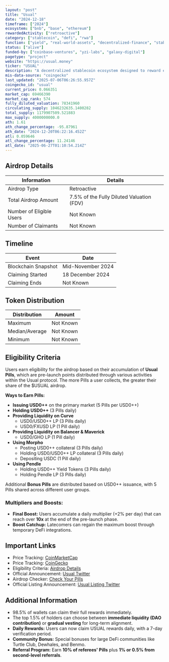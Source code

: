 ```yaml
---
layout: "post"
title: "Usual"
date: "2024-12-18"
timeframe: ["2024"]
ecosystem: ["bnb", "base", "ethereum"]
rewardedActivity: ["retroactive"]
category: ["stablecoin", "defi", "rwa"]
function: ["yield", "real-world-assets", "decentralized-finance", "stablecoin-protocol"]
status: ["alive"]
funded-by: ["coinbase-ventures", "yzi-labs", "galaxy-digital"]
pagetype: "project"
website: "https://usual.money"
ticker: "USUAL"
description: "A decentralized stablecoin ecosystem designed to reward early adopters and liquidity providers through an innovative incentive structure."
mis-data-source: "coingecko"
last_updated: "2025-07-06T06:26:55.957Z"
coingecko_id: "usual"
current_price: 0.066351
market_cap: 69466390
market_cap_rank: 574
fully_diluted_valuation: 78341960
circulating_supply: 1046232635.1400282
total_supply: 1179907509.521883
max_supply: 4000000000.0
ath: 1.61
ath_change_percentage: -95.87961
ath_date: "2024-12-20T06:22:16.452Z"
atl: 0.059646
atl_change_percentage: 11.24146
atl_date: "2025-06-27T01:10:54.214Z"
---
```


## Airdrop Details

| Information              | Details                                   |
| ------------------------ | ----------------------------------------- |
| Airdrop Type             | Retroactive                               |
| Total Airdrop Amount     | 7.5% of the Fully Diluted Valuation (FDV) |
| Number of Eligible Users | Not Known                                 |
| Number of Claimants      | Not Known                                 |

## Timeline

| Event               | Date              |
| ------------------- | ----------------- |
| Blockchain Snapshot | Mid-November 2024 |
| Claiming Started    | 18 December 2024  |
| Claiming Ends       | Not Known         |

## Token Distribution

| Distribution   | Amount    |
| -------------- | --------- |
| Maximum        | Not Known |
| Median/Average | Not Known |
| Minimum        | Not Known |

## Eligibility Criteria

Users earn eligibility for the airdrop based on their accumulation of **Usual Pills**, which are pre-launch points distributed through various activities within the Usual protocol. The more Pills a user collects, the greater their share of the $USUAL airdrop.

**Ways to Earn Pills:**

- **Issuing USD0++** on the primary market (5 Pills per USD0++)
- **Holding USD0++** (3 Pills daily)
- **Providing Liquidity on Curve**
  - USD0/USD0++ LP (3 Pills daily)
  - USD0/FXUSD LP (1 Pill daily)
- **Providing Liquidity on Balancer & Maverick**
  - USD0/GHO LP (1 Pill daily)
- **Using Morpho**
  - Posting USD0++ collateral (3 Pills daily)
  - Holding USD0/USD0++ LP collateral (3 Pills daily)
  - Depositing USDC (1 Pill daily)
- **Using Pendle**
  - Holding USD0++ Yield Tokens (3 Pills daily)
  - Holding Pendle LP (3 Pills daily)

Additional **Bonus Pills** are distributed based on USD0++ issuance, with 5 Pills shared across different user groups.

### Multipliers and Boosts:

- **Final Boost:** Users accumulate a daily multiplier (+2% per day) that can reach over **10x** at the end of the pre-launch phase.
- **Boost Catchup:** Latecomers can regain the maximum boost through temporary DeFi integrations.

## Important Links

- Price Tracking: [CoinMarketCap](https://coinmarketcap.com/currencies/usual)
- Price Tracking: [CoinGecko](https://www.coingecko.com/en/coins/usual)
- Eligibility Criteria: [Airdrop Details](https://docs.usual.money/pre-launch-rules/usual-airdrop)
- Official Announcement: [Usual Twitter](https://x.com/usualmoney/status/1865039758919159863)
- Airdrop Checker: [Check Your Pills](https://app.usual.money)
- Official Listing Announcement: [Usual Listing Twitter](https://x.com/usualmoney/status/1869323792486642140)

## Additional Information

- 98.5% of wallets can claim their full rewards immediately.
- The top 1.5% of holders can choose between **immediate liquidity (DAO contribution)** or **gradual vesting** for long-term alignment.
- **Daily Rewards:** Users can now claim USUAL rewards daily, with a 7-day verification period.
- **Community Bonus:** Special bonuses for large DeFi communities like Turtle Club, Dewhales, and Benmo.
- **Referral Program:** Earn **10% of referees' Pills** plus **1% or 0.5% from second-level referrals**.